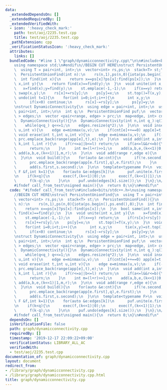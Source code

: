 ```yaml
---
data:
  _extendedDependsOn: []
  _extendedRequiredBy: []
  _extendedVerifiedWith:
  - icon: ':heavy_check_mark:'
    path: test/aoj/2235.test.cpp
    title: test/aoj/2235.test.cpp
  _pathExtension: cpp
  _verificationStatusIcon: ':heavy_check_mark:'
  attributes:
    links: []
  bundledCode: "#line 1 \"graph/dynamicconnectivity.cpp\"\n\n#include<bits/stdc++.h>\n\
    using namespace std;\n#endif\n//BEGIN CUT HERE\nstruct PersistentUnionFind{\n\
    \  using T = pair<int, int>;\n  vector<int> rs,ps;\n  stack<T> st;\n  PersistentUnionFind(){}\n\
    \  PersistentUnionFind(int n):\n    rs(n,1),ps(n,0){iota(ps.begin(),ps.end(),0);}\n\
    \  int find(int x){\n    return x==ps[x]?ps[x]:find(ps[x]);\n  }\n  bool same(int\
    \ x,int y){\n    return find(x)==find(y);\n  }\n  void unite(int x,int y){\n \
    \   x=find(x);y=find(y);\n    st.emplace(-1,-1);\n    if(x==y) return;\n    if(rs[x]<rs[y])\
    \ swap(x,y);\n    rs[x]+=rs[y];\n    ps[y]=x;\n    st.top()=T(x,y);\n  }\n  void\
    \ undo(int t=1){\n    for(int i=0;i<t;i++){\n      int x,y;\n      tie(x,y)=st.top();st.pop();\n\
    \      if(x<0) continue;\n      rs[x]-=rs[y];\n      ps[y]=y;\n    }\n  }\n};\n\
    \nstruct DynamicConnectivity{\n  using edge = pair<int, int>;\n  using range =\
    \ pair<int, int>;\n\n  int q;\n  PersistentUnionFind puf;\n  vector< vector<edge>\
    \ > edges;\n  vector <pair<range, edge> > prc;\n  map<edge, int> cnt,app;\n\n\
    \  DynamicConnectivity(){}\n  DynamicConnectivity(int n,int q_):q(1),puf(n){\n\
    \    while(q<q_) q<<=1;\n    edges.resize(q*2);\n  }\n\n  void insert(int t,int\
    \ u,int v){\n    edge e=minmax(u,v);\n    if(cnt[e]++==0) app[e]=t;\n  }\n\n \
    \ void erase(int t,int u,int v){\n    edge e=minmax(u,v);\n    if(--cnt[e]==0)\
    \ prc.emplace_back(range(app[e],t),e);\n  }\n\n  void add(int a,int b,edge e,int\
    \ k,int l,int r){\n    if(r<=a||b<=l) return;\n    if(a<=l&&r<=b){\n      edges[k].emplace_back(e);\n\
    \      return;\n    }\n    int m=(l+r)>>1;\n    add(a,b,e,(k<<1)|0,l,m);\n   \
    \ add(a,b,e,(k<<1)|1,m,r);\n  }\n\n  void add(range r,edge e){\n    add(r.first,r.second,e,1,0,q);\n\
    \  }\n\n  void build(){\n    for(auto &e:cnt){\n      if(!e.second) continue;\n\
    \      prc.emplace_back(range(app[e.first],q),e.first);\n    }\n    for(auto &s:prc)\n\
    \      add(s.first,s.second);\n  }\n\n  template<typename F>\n  void exec(const\
    \ F &f,int k=1){\n    for(auto &e:edges[k])\n      puf.unite(e.first,e.second);\n\
    \n    if(k<q){\n      exec(f,(k<<1)|0);\n      exec(f,(k<<1)|1);\n    }else{\n\
    \      f(k-q);\n    }\n\n    puf.undo(edges[k].size());\n  }\n};\n//END CUT HERE\n\
    #ifndef call_from_test\nsigned main(){\n  return 0;\n}\n#endif\n"
  code: "#ifndef call_from_test\n#include<bits/stdc++.h>\nusing namespace std;\n#endif\n\
    //BEGIN CUT HERE\nstruct PersistentUnionFind{\n  using T = pair<int, int>;\n \
    \ vector<int> rs,ps;\n  stack<T> st;\n  PersistentUnionFind(){}\n  PersistentUnionFind(int\
    \ n):\n    rs(n,1),ps(n,0){iota(ps.begin(),ps.end(),0);}\n  int find(int x){\n\
    \    return x==ps[x]?ps[x]:find(ps[x]);\n  }\n  bool same(int x,int y){\n    return\
    \ find(x)==find(y);\n  }\n  void unite(int x,int y){\n    x=find(x);y=find(y);\n\
    \    st.emplace(-1,-1);\n    if(x==y) return;\n    if(rs[x]<rs[y]) swap(x,y);\n\
    \    rs[x]+=rs[y];\n    ps[y]=x;\n    st.top()=T(x,y);\n  }\n  void undo(int t=1){\n\
    \    for(int i=0;i<t;i++){\n      int x,y;\n      tie(x,y)=st.top();st.pop();\n\
    \      if(x<0) continue;\n      rs[x]-=rs[y];\n      ps[y]=y;\n    }\n  }\n};\n\
    \nstruct DynamicConnectivity{\n  using edge = pair<int, int>;\n  using range =\
    \ pair<int, int>;\n\n  int q;\n  PersistentUnionFind puf;\n  vector< vector<edge>\
    \ > edges;\n  vector <pair<range, edge> > prc;\n  map<edge, int> cnt,app;\n\n\
    \  DynamicConnectivity(){}\n  DynamicConnectivity(int n,int q_):q(1),puf(n){\n\
    \    while(q<q_) q<<=1;\n    edges.resize(q*2);\n  }\n\n  void insert(int t,int\
    \ u,int v){\n    edge e=minmax(u,v);\n    if(cnt[e]++==0) app[e]=t;\n  }\n\n \
    \ void erase(int t,int u,int v){\n    edge e=minmax(u,v);\n    if(--cnt[e]==0)\
    \ prc.emplace_back(range(app[e],t),e);\n  }\n\n  void add(int a,int b,edge e,int\
    \ k,int l,int r){\n    if(r<=a||b<=l) return;\n    if(a<=l&&r<=b){\n      edges[k].emplace_back(e);\n\
    \      return;\n    }\n    int m=(l+r)>>1;\n    add(a,b,e,(k<<1)|0,l,m);\n   \
    \ add(a,b,e,(k<<1)|1,m,r);\n  }\n\n  void add(range r,edge e){\n    add(r.first,r.second,e,1,0,q);\n\
    \  }\n\n  void build(){\n    for(auto &e:cnt){\n      if(!e.second) continue;\n\
    \      prc.emplace_back(range(app[e.first],q),e.first);\n    }\n    for(auto &s:prc)\n\
    \      add(s.first,s.second);\n  }\n\n  template<typename F>\n  void exec(const\
    \ F &f,int k=1){\n    for(auto &e:edges[k])\n      puf.unite(e.first,e.second);\n\
    \n    if(k<q){\n      exec(f,(k<<1)|0);\n      exec(f,(k<<1)|1);\n    }else{\n\
    \      f(k-q);\n    }\n\n    puf.undo(edges[k].size());\n  }\n};\n//END CUT HERE\n\
    #ifndef call_from_test\nsigned main(){\n  return 0;\n}\n#endif\n"
  dependsOn: []
  isVerificationFile: false
  path: graph/dynamicconnectivity.cpp
  requiredBy: []
  timestamp: '2019-12-17 22:09:22+09:00'
  verificationStatus: LIBRARY_ALL_AC
  verifiedWith:
  - test/aoj/2235.test.cpp
documentation_of: graph/dynamicconnectivity.cpp
layout: document
redirect_from:
- /library/graph/dynamicconnectivity.cpp
- /library/graph/dynamicconnectivity.cpp.html
title: graph/dynamicconnectivity.cpp
---
```


